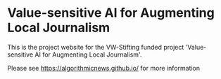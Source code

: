 # Value-sensitive AI for Augmenting Local Journalism

This is the project website for the VW-Stifting funded project 'Value-sensitive AI for Augmenting Local Journalism'. 

Please see https://algorithmicnews.github.io/ for more information
